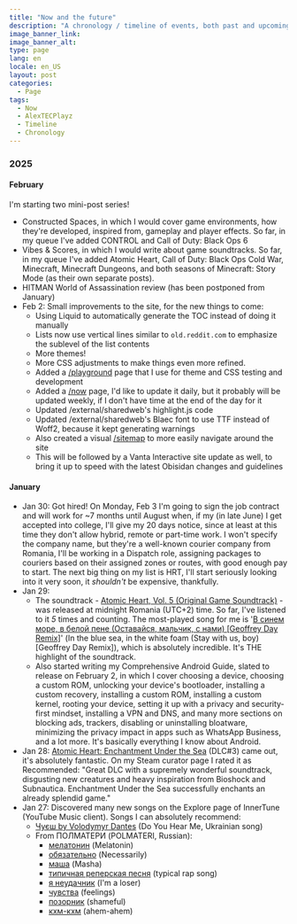 ```yaml
---
title: "Now and the future"
description: "A chronology / timeline of events, both past and upcoming. You know, stuff like what music am I listening to this week or whatnot."
image_banner_link:
image_banner_alt:
type: page
lang: en
locale: en_US
layout: post
categories:
  - Page
tags:
  - Now
  - AlexTECPlayz
  - Timeline
  - Chronology
---
```


### 2025

#### February

I'm starting two mini-post series!

- Constructed Spaces, in which I would cover game environments, how they're developed, inspired from, gameplay and player effects. So far, in my queue I've added CONTROL and Call of Duty: Black Ops 6
- Vibes & Scores, in which I would write about game soundtracks. So far, in my queue I've added Atomic Heart, Call of Duty: Black Ops Cold War, Minecraft, Minecraft Dungeons, and both seasons of Minecraft: Story Mode (as their own separate posts).
- HITMAN World of Assassination review (has been postponed from January)
- Feb 2: Small improvements to the site, for the new things to come:
  - Using Liquid to automatically generate the TOC instead of doing it manually
  - Lists now use vertical lines similar to `old.reddit.com` to emphasize the sublevel of the list contents
  - More themes!
  - More CSS adjustments to make things even more refined.
  - Added a [/playground](https://alextecplayz.github.io/playground) page that I use for theme and CSS testing and development
  - Added a [/now](https://alextecplayz.github.io/now) page, I'd like to update it daily, but it probably will be updated weekly, if I don't have time at the end of the day for it
  - Updated /external/sharedweb's highlight.js code
  - Updated /external/sharedweb's Blaec font to use TTF instead of Woff2, because it kept generating warnings
  - Also created a visual [/sitemap](https://alextecplayz.github.io/sitemap) to more easily navigate around the site
  - This will be followed by a Vanta Interactive site update as well, to bring it up to speed with the latest Obisidan changes and guidelines

#### January

- Jan 30: Got hired! On Monday, Feb 3 I'm going to sign the job contract and will work for ~7 months until August when, if my (in late June) I get accepted into college, I'll give my 20 days notice, since at least at this time they don't allow hybrid, remote or part-time work. I won't specify the company name, but they're a well-known courier company from Romania, I'll be working in a Dispatch role, assigning packages to couriers based on their assigned zones or routes, with good enough pay to start. The next big thing on my list is HRT, I'll start seriously looking into it very soon, it *shouldn't* be expensive, thankfully.
- Jan 29:
  - The soundtrack - [Atomic Heart, Vol. 5 (Original Game Soundtrack)](https://music.youtube.com/playlist?list=OLAK5uy_k01QjqatkiZLOiQd0RInblY_6XkQ40_28) - was released at midnight Romania (UTC+2) time. So far, I've listened to it *5* times and counting. The most-played song for me is '[В синем море, в белой пене (Оставайся, мальчик, с нами) [Geoffrey Day Remix]](https://music.youtube.com/watch?v=pGhTP-wxGMA)' (In the blue sea, in the white foam (Stay with us, boy) [Geoffrey Day Remix]), which is absolutely incredible. It's THE highlight of the soundtrack.
  - Also started writing my Comprehensive Android Guide, slated to release on February 2, in which I cover choosing a device, choosing a custom ROM, unlocking your device's bootloader, installing a custom recovery, installing a custom ROM, installing a custom kernel, rooting your device, setting it up with a privacy and security-first mindset, installing a VPN and DNS, and many more sections on blocking ads, trackers, disabling or uninstalling bloatware, minimizing the privacy impact in apps such as WhatsApp Business, and a lot more. It's basically everything I know about Android.
- Jan 28: [Atomic Heart: Enchantment Under the Sea](https://store.steampowered.com/app/2214823/Atomic_Heart__Enchantment_Under_the_Sea/) (DLC#3) came out, it's absolutely fantastic. On my Steam curator page I rated it as Recommended: "Great DLC with a supremely wonderful soundtrack, disgusting new creatures and heavy inspiration from Bioshock and Subnautica. Enchantment Under the Sea successfully enchants an already splendid game."
- Jan 27: Discovered many new songs on the Explore page of InnerTune (YouTube Music client). Songs I can absolutely recommend:
  - [Чуєш by Volodymyr Dantes](https://music.youtube.com/watch?v=5QWnm7aCGog) (Do You Hear Me, Ukrainian song)
  - From ПОЛМАТЕРИ (POLMATERI, Russian):
    - [мелатонин](https://music.youtube.com/watch?v=zbNIxSnW-Vk) (Melatonin)
    - [обязательно](https://music.youtube.com/watch?v=KKmNyTvP-UI) (Necessarily)
    - [маша](https://music.youtube.com/watch?v=WU1Sn4zGI7s) (Masha)
    - [типичная реперская песня](https://music.youtube.com/watch?v=J3GwrOngdB8) (typical rap song)
    - [я неудачник](https://music.youtube.com/watch?v=hNyE5Aw-nQ0) (I'm a loser)
    - [чувства](https://music.youtube.com/watch?v=t1_-q3dw6Nk) (feelings)
    - [позорник](https://music.youtube.com/watch?v=2BxS-CXhZM8) (shameful)
    - [кхм-кхм](https://music.youtube.com/watch?v=f_t7JtAPaHI) (ahem-ahem)
